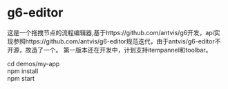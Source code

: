 # g6-editor
这是一个拖拽节点的流程编辑器,基于https://github.com/antvis/g6开发，api实现参照https://github.com/antvis/g6-editor规范迭代，由于antvis/g6-editor不开源，故造了一个。
第一版本还在开发中，计划支持itempannel和toolbar。

cd demos/my-app  
npm install  
npm start  